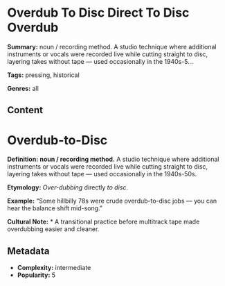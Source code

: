 # Overdub To Disc Direct To Disc Overdub

**Summary:** noun / recording method. A studio technique where additional instruments or vocals were recorded live while cutting straight to disc, layering takes without tape — used occasionally in the 1940s-5...

**Tags:** pressing, historical

**Genres:** all

## Content

# Overdub-to-Disc

**Definition:** **noun / recording method.** A studio technique where additional instruments or vocals were recorded live while cutting straight to disc, layering takes without tape — used occasionally in the 1940s-50s.

**Etymology:** *Over-dubbing* directly *to disc*.

**Example:** “Some hillbilly 78s were crude overdub-to-disc jobs — you can hear the balance shift mid-song.”

**Cultural Note:** * A transitional practice before multitrack tape made overdubbing easier and cleaner.

## Metadata

- **Complexity:** intermediate
- **Popularity:** 5
